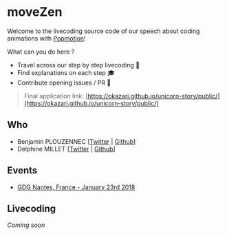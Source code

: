 # moveZen
Welcome to the livecoding source code of our speech about coding animations with [Popmotion](https://github.com/popmotion/popmotion)!

What can you do here ?
- Travel across our step by step livecoding 👀
- Find explanations on each step 🎓
- Contribute opening issues / PR 🙌

> Final application link: [https://okazari.github.io/unicorn-story/public/](https://okazari.github.io/unicorn-story/public/)

## Who
 - Benjamin PLOUZENNEC [[Twitter](https://twitter.com/OkazariBzh) | [Github](https://github.com/Okazari)]
 - Delphine MILLET [[Twitter](https://twitter.com/milletdelphine) | [Github](https://github.com/delphinemillet)]

## Events
 - [GDG Nantes, France - January 23rd 2018](https://www.meetup.com/fr-FR/GDG-Nantes/)

## Livecoding
_Coming soon_
